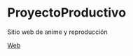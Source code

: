 # ProyectoProductivo
Sitio web de anime y reproducción

<a href="https://yaider16.github.io/ProyectoProductivo/"> Web </a>
